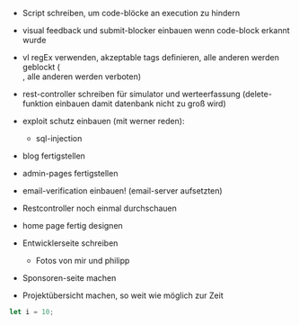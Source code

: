- Script schreiben, um code-blöcke an execution zu hindern
- visual feedback und submit-blocker einbauen wenn code-block erkannt wurde
- vl regEx verwenden, akzeptable tags definieren, alle anderen werden geblockt (<br>, alle anderen werden verboten)

- rest-controller schreiben für simulator und werteerfassung (delete-funktion einbauen damit datenbank nicht zu groß wird)

- exploit schutz einbauen (mit werner reden):
    - sql-injection
    
- blog fertigstellen
- admin-pages fertigstellen
- email-verification einbauen! (email-server aufsetzten)

- Restcontroller noch einmal durchschauen

- home page fertig designen
- Entwicklerseite schreiben
    - Fotos von mir und philipp
  
- Sponsoren-seite machen
- Projektübersicht machen, so weit wie möglich zur Zeit

```javascript
let i = 10;
```